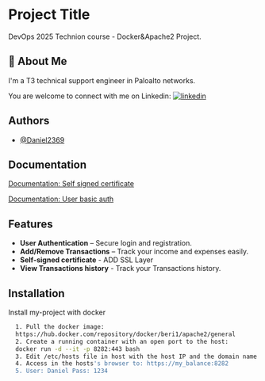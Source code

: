 
# Project Title

DevOps 2025 Technion course - Docker&Apache2 Project.



## 🚀 About Me
I'm a T3 technical support engineer in Paloalto networks.

You are welcome to connect with me on Linkedin:
[![linkedin](https://img.shields.io/badge/linkedin-0A66C2?style=for-the-badge&logo=linkedin&logoColor=white)](https://www.linkedin.com/in/daniel-berliant-6725241a9/)


## Authors

- [@Daniel2369](https://github.com/Daniel2369)


## Documentation

[Documentation: Self signed certificate](https://medium.com/@pasanglamatamang/configuring-a-self-signed-ssl-certificate-on-a-apache-server-cbcd6eefdf1a)

[Documentation: User basic auth](https://www.digitalocean.com/community/tutorials/how-to-set-up-password-authentication-with-apache-on-ubuntu-14-04)




## Features

- **User Authentication** – Secure login and registration.
- **Add/Remove Transactions** – Track your income and expenses easily.
- **Self-signed certificate** - ADD SSL Layer
- **View Transactions history** - Track your Transactions history.




## Installation

Install my-project with docker

```bash
  1. Pull the docker image: 
  https://hub.docker.com/repository/docker/beri1/apache2/general
  2. Create a running container with an open port to the host:
  docker run -d --it -p 8282:443 bash
  3. Edit /etc/hosts file in host with the host IP and the domain name my_balance
  4. Access in the hosts's browser to: https://my_balance:8282
  5. User: Daniel Pass: 1234
```
